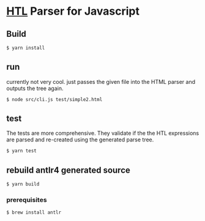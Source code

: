 # [HTL](https://github.com/Adobe-Marketing-Cloud/htl-spec) Parser for Javascript

## Build

```bash
$ yarn install
```

## run

currently not very cool. just passes the given file into the HTML parser and outputs the tree again.

```bash
$ node src/cli.js test/simple2.html
```

## test

The tests are more comprehensive. They validate if the the HTL expressions are parsed and re-created using the generated parse tree.

```bash
$ yarn test
```

## rebuild antlr4 generated source

```bash
$ yarn build
```

### prerequisites

```bash
$ brew install antlr
```
